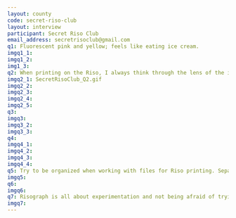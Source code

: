 ```yaml
---
layout: county 
code: secret-riso-club
layout: interview
participant: Secret Riso Club
email_address: secretrisoclub@gmail.com
q1: Fluorescent pink and yellow; feels like eating ice cream.
imgq1_1: 
imgq1_2: 
img1_3: 
q2: When printing on the Riso, I always think through the lens of the inks I have for my machine (since I have a limited palette of colors) - how they will overlap, blend, and stand out, and how textures will be used. I play a lot with overlapping and mixing colors in a random way so I can get more unexpected results. My process is a mix of analog and digital that involves playing with drawings, textures or photography, and using them to complement digital designs. , , I usually use paper with weights between 80lb/110lb for printing with 3 or more colors. 
imgq2_1: SecretRisoClub_Q2.gif
imgq2_2: 
imgq2_3: 
imgq2_4: 
imgq2_5: 
q3: 
imgq3: 
imgq3_2: 
imgq3_3: 
q4: 
imgq4_1: 
imgq4_2: 
imgq4_3: 
imgq4_4: 
q5: Try to be organized when working with files for Riso printing. Separate everything by layer, name it, and make folders if necessary - that will make everything easier once you are ready to export. Very often people get confused when they have multiple elements in the same color layer, and they treat these elements in the same way with the same opacity/texture, but I always recommend treating each element in the same color with different opacities and textures so you can get a more complex final print that’s not so flat.
imgq5: 
q6: 
imgq6: 
q7: Risograph is all about experimentation and not being afraid of trying weird things. There is not just one way to do it; there are many ways and all of them are correct- of course there are short cuts and tricks that time and experience will give you, but the overall process is very straightforward - just separate your colors and print!, 
imgq7: 
---
```

